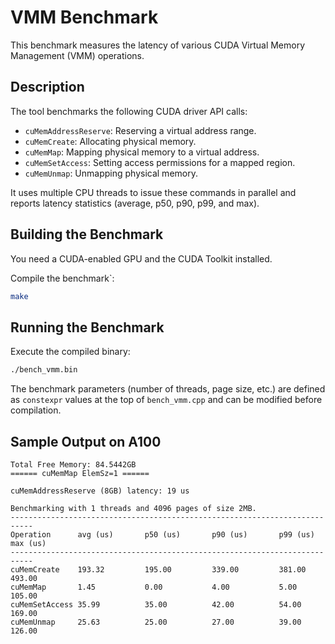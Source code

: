 # VMM Benchmark

This benchmark measures the latency of various CUDA Virtual Memory Management (VMM) operations.

## Description

The tool benchmarks the following CUDA driver API calls:
- `cuMemAddressReserve`: Reserving a virtual address range.
- `cuMemCreate`: Allocating physical memory.
- `cuMemMap`: Mapping physical memory to a virtual address.
- `cuMemSetAccess`: Setting access permissions for a mapped region.
- `cuMemUnmap`: Unmapping physical memory.

It uses multiple CPU threads to issue these commands in parallel and reports latency statistics (average, p50, p90, p99, and max).

## Building the Benchmark

You need a CUDA-enabled GPU and the CUDA Toolkit installed.

Compile the benchmark`:

```bash
make
```

## Running the Benchmark

Execute the compiled binary:

```bash
./bench_vmm.bin
```

The benchmark parameters (number of threads, page size, etc.) are defined as `constexpr` values at the top of `bench_vmm.cpp` and can be modified before compilation.

## Sample Output on A100

```
Total Free Memory: 84.5442GB
====== cuMemMap ElemSz=1 ======

cuMemAddressReserve (8GB) latency: 19 us

Benchmarking with 1 threads and 4096 pages of size 2MB.
---------------------------------------------------------------------------
Operation      avg (us)       p50 (us)       p90 (us)       p99 (us)       max (us)
---------------------------------------------------------------------------
cuMemCreate    193.32         195.00         339.00         381.00         493.00
cuMemMap       1.45           0.00           4.00           5.00           105.00
cuMemSetAccess 35.99          35.00          42.00          54.00          169.00
cuMemUnmap     25.63          25.00          27.00          39.00          126.00
```
